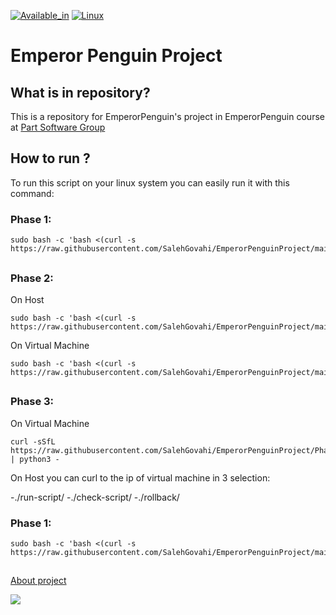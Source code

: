 [![Available_in](https://img.shields.io/badge/-Available%20in-555)]()
[![Linux](https://img.shields.io/badge/-LINUX-blue)](https://www.debian.org/)

# Emperor Penguin Project
## What is in repository?
This is a repository for EmperorPenguin's project in EmperorPenguin course at [Part Software Group](https://www.partsoftware.com/)
## How to run ?
To run this script on your linux system you can easily run it with this command:

### Phase 1:

    
    sudo bash -c 'bash <(curl -s https://raw.githubusercontent.com/SalehGovahi/EmperorPenguinProject/main/MainScriptPhase1.sh)'

## 

### Phase 2:

On Host

    sudo bash -c 'bash <(curl -s https://raw.githubusercontent.com/SalehGovahi/EmperorPenguinProject/main/SSHToVirtualMachine.sh)'


On Virtual Machine

    sudo bash -c 'bash <(curl -s https://raw.githubusercontent.com/SalehGovahi/EmperorPenguinProject/main/MainScriptPhase2.sh)'

##

### Phase 3:

On Virtual Machine
    
    curl -sSfL https://raw.githubusercontent.com/SalehGovahi/EmperorPenguinProject/Phase3/Webserver.py | python3 -

On Host you can curl to the ip of virtual machine in 3 selection:

-./run-script/
-./check-script/
-./rollback/

### Phase 1:

    
    sudo bash -c 'bash <(curl -s https://raw.githubusercontent.com/SalehGovahi/EmperorPenguinProject/main/MainScriptPhase1.sh)'

##


[About project](https://github.com/SalehGovahi/EmperorPenguinProject/wiki)
	
![](https://cms.partsoftware.com/images/cf302d4f-6029-4605-adcc-71835e6a0ddf.jpg)
